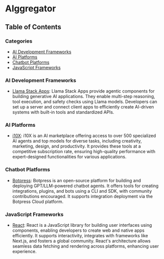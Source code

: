# AIggregator

## Table of Contents

<!-- CATEGORY ANCHORS START -->
### Categories
- [AI Development Frameworks](#ai-development-frameworks)
- [AI Platforms](#ai-platforms)
- [Chatbot Platforms](#chatbot-platforms)
- [JavaScript Frameworks](#javascript-frameworks)
<!-- CATEGORY ANCHORS END -->

### AI Development Frameworks
- [Llama Stack Apps](https://github.com/llamastack/llama-stack-apps): Llama Stack Apps provide agentic components for building generative AI applications. They enable multi-step reasoning, tool execution, and safety checks using Llama models. Developers can set up a server and connect client apps to efficiently create AI-driven systems with built-in tools and standardized APIs.

### AI Platforms
- [i10X](https://i10x.ai/): i10X is an AI marketplace offering access to over 500 specialized AI agents and top models for diverse tasks, including creativity, marketing, design, and productivity. It provides these tools at a competitive subscription rate, ensuring high-quality performance with expert-designed functionalities for various applications.

### Chatbot Platforms
- [Botpress](https://github.com/botpress/botpress): Botpress is an open-source platform for building and deploying GPT/LLM-powered chatbot agents. It offers tools for creating integrations, plugins, and bots using a CLI and SDK, with community contributions encouraged. It supports integration deployment via the Botpress Cloud platform.

### JavaScript Frameworks
- [React](https://react.dev): React is a JavaScript library for building user interfaces using components, enabling developers to create web and native apps efficiently. It supports interactivity, integrates with frameworks like Next.js, and fosters a global community. React's architecture allows seamless data fetching and rendering across platforms, enhancing user experience.